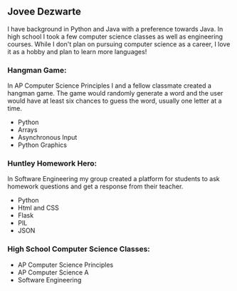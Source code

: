 ## Jovee Dezwarte
I have background in Python and Java with a preference towards Java. In high school I took a few computer science classes as well as engineering courses. While I don't plan on pursuing computer science as a career, I love it as a hobby and plan to learn more languages!

### Hangman Game:
In AP Computer Science Principles I and a fellow classmate created a hangman game. The game would randomly generate a word and the user would have at least six chances to guess the word, usually one letter at a time. 
- Python
- Arrays
- Asynchronous Input 
- Python Graphics 

### Huntley Homework Hero:
In Software Engineering my group created a platform for students to ask homework questions and get a response from their teacher.
- Python
- Html and CSS
- Flask
- PIL
- JSON

### High School Computer Science Classes:
- AP Computer Science Principles
- AP Computer Science A
- Software Engineering


<!--
**joveedez/joveedez** is a ✨ _special_ ✨ repository because its `README.md` (this file) appears on your GitHub profile.

Here are some ideas to get you started:

- 🔭 I’m currently working on ...
- 🌱 I’m currently learning ...
- 👯 I’m looking to collaborate on ...
- 🤔 I’m looking for help with ...
- 💬 Ask me about ...
- 📫 How to reach me: ...
- 😄 Pronouns: ...
- ⚡ Fun fact: ...
-->
